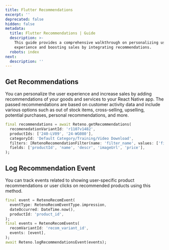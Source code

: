 ```yaml
---
title: Flutter Recommendations
excerpt: ''
deprecated: false
hidden: false
metadata:
  title: Flutter Recommendations | Guide
  description: >-
    This guide provides a comprehensive walkthrough on personalizing user
    experience and boosting sales by integrating recommendations.
  robots: index
next:
  description: ''
---
```

## Get Recommendations

You can personalize the user experience and increase sales by adding recommendations of your goods and services to your React Native app. The passed recommendations are based on customer activity data and include various options such as out of stock items, cross-selling, upselling, potential purchases, personal recommendations, and more.

```dart Dart
final recommendations = await Reteno.getRecommendations(
  recomenedationVariantId: 'r1107v1482',
  productIds: ['240-LV09', '24-WG080'],
  categoryId: 'Default Category/Training/Video Download',
  filters: [RetenoRecomendationFilter(name: 'filter_name', values: ['filter_value'])],
  fields: ['productId', 'name', 'descr', 'imageUrl', 'price'],
);
```

## Log Recommendation Event

You can track events related to showing user-specific product recommendations or user clicks on recommended products using this method.

```dart Dart
final event = RetenoRecomEvent(
  eventType: RetenoRecomEventType.impression,
  dateOccurred: DateTime.now(),
  productId: 'product_id',
);
final events = RetenoRecomEvents(
  recomVariantId: 'recom_variant_id',
  events: [event],
);
await Reteno.logRecommendationsEvent(events);
```
